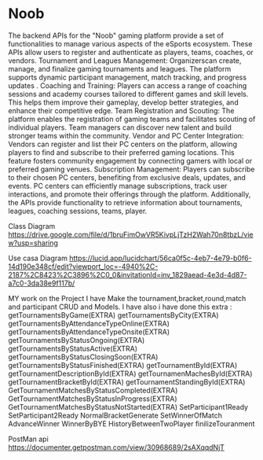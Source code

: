 
# Noob

The backend APIs for the "Noob" gaming platform provide a set of functionalities to manage various aspects of the eSports ecosystem. These APIs allow users to register and authenticate as players, teams, coaches, or vendors.
Tournament and Leagues Management: Organizerscan create, manage, and finalize gaming tournaments and leagues. The platform supports dynamic participant management, match tracking, and progress updates .
Coaching and Training: Players can access a range of coaching sessions and academy courses tailored to different games and skill levels. This helps them improve their gameplay, develop better strategies, and enhance their competitive edge.
Team Registration and Scouting: The platform enables the registration of gaming teams and facilitates scouting of individual players. Team managers can discover new talent and build stronger teams within the community.
Vendor and PC Center Integration: Vendors can register and list their PC centers on the platform, allowing players to find and subscribe to their preferred gaming locations. This feature fosters community engagement by connecting gamers with local or preferred gaming venues.
Subscription Management: Players can subscribe to their chosen PC centers, benefiting from exclusive deals, updates, and events. PC centers can efficiently manage subscriptions, track user interactions, and promote their offerings through the platform.
Additionally, the APIs provide functionality to retrieve information about tournaments, leagues, coaching sessions, teams, player.


Class Diagram 
https://drive.google.com/file/d/1bruFimOwVR5KivpLjTzH2Wah70n8tbzL/view?usp=sharing

Use casa Diagram
https://lucid.app/lucidchart/56ca0f5c-4eb7-4e79-b0f6-14d190e348cf/edit?viewport_loc=-4940%2C-2187%2C8423%2C3896%2C0_0&invitationId=inv_1829aead-4e3d-4d87-a7c0-3da38e9f117b/

MY work on the Project 
I have Make the tournament,bracket,round,match and participant CRUD and Models. 
I have also i have done this extra : 
getTournamentsByGame(EXTRA)
getTournamentsByCity(EXTRA)
getTournamentsByAttendanceTypeOnline(EXTRA)
getTournamentsByAttendanceTypeOnsite(EXTRA)
getTournamentsByStatusOngoing(EXTRA)
getTournamentsByStatusActive(EXTRA)
getTournamentsByStatusClosingSoon(EXTRA)
getTournamentsByStatusFinished(EXTRA)
getTournamentById(EXTRA)
getTournamentDescriptionById(EXTRA)
getTournamenMachesById(EXTRA)
getTournamentBracketById(EXTRA)
getTournamentStandingById(EXTRA)
GetTournamentMatchesByStatusCompleted(EXTRA)
GetTournamentMatchesByStatusInProgress(EXTRA)
GetTournamentMatchesByStatusNotStarted(EXTRA)
SetParticipant1Ready
SetParticipant2Ready
NormalBracketGenerate
SetWinnerOfMatch
AdvanceWinner
WinnerByBYE
HistoryBetweenTwoPlayer
finilizeTouranment



PostMan api
https://documenter.getpostman.com/view/30968689/2sAXqqdNjT



